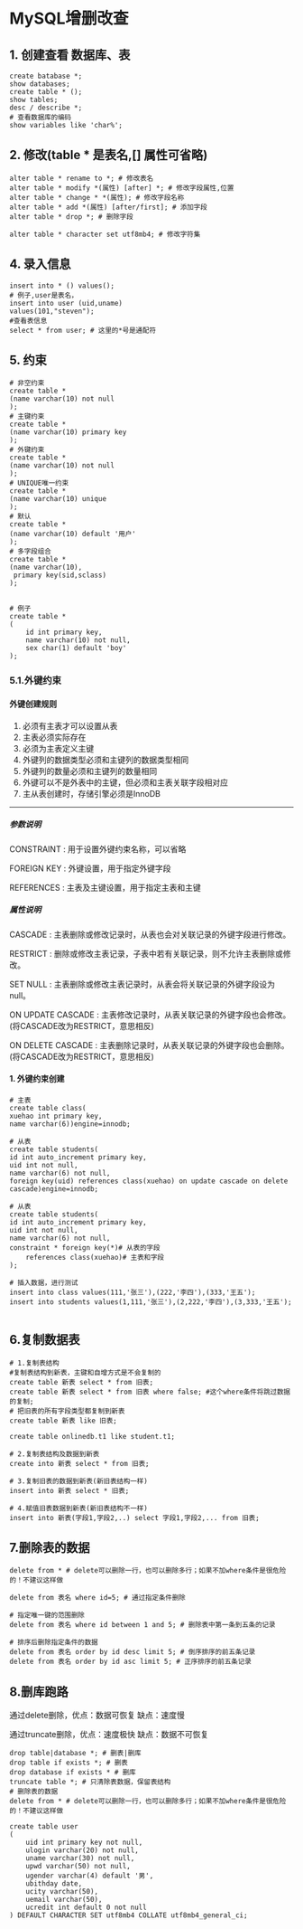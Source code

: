# MySQL增删改查

## 1. 创建查看 数据库、表

```mysql
create batabase *;
show databases;
create table * ();
show tables;
desc / describe *;
# 查看数据库的编码
show variables like 'char%';

```

## 2. 修改(table * 是表名,[] 属性可省略)

```mysql
alter table * rename to *; # 修改表名
alter table * modify *(属性) [after] *; # 修改字段属性,位置
alter table * change * *(属性); # 修改字段名称
alter table * add *(属性) [after/first]; # 添加字段
alter table * drop *; # 删除字段

alter table * character set utf8mb4; # 修改字符集
```

## 4. 录入信息

```mysql
insert into * () values();
# 例子,user是表名，
insert into user (uid,uname) 
values(101,"steven");
#查看表信息
select * from user; # 这里的*号是通配符
```

## 5. 约束

```mysql
# 非空约束
create table *
(name varchar(10) not null
);
# 主键约束
create table *
(name varchar(10) primary key
);
# 外键约束
create table *
(name varchar(10) not null
);
# UNIQUE唯一约束
create table *
(name varchar(10) unique
);
# 默认
create table *
(name varchar(10) default '用户'
);
# 多字段组合
create table *
(name varchar(10),
 primary key(sid,sclass)
);


# 例子
create table *
(
    id int primary key,
    name varchar(10) not null,
    sex char(1) default 'boy'
);
```

### 5.1.外键约束

#### 外键创建规则

1. 必须有主表才可以设置从表
2. 主表必须实际存在
3. 必须为主表定义主键
4. 外键列的数据类型必须和主键列的数据类型相同
5. 外键列的数量必须和主键列的数量相同
6. 外键可以不是外表中的主键，但必须和主表关联字段相对应
7. 主从表创建时，存储引擎必须是InnoDB

------

##### 参数说明

CONSTRAINT : 用于设置外键约束名称，可以省略

FOREIGN KEY : 外键设置，用于指定外键字段

REFERENCES : 主表及主键设置，用于指定主表和主键

##### 属性说明

CASCADE : 主表删除或修改记录时，从表也会对关联记录的外键字段进行修改。

RESTRICT : 删除或修改主表记录，子表中若有关联记录，则不允许主表删除或修改。

SET NULL : 主表删除或修改主表记录时，从表会将关联记录的外键字段设为null。

ON UPDATE CASCADE : 主表修改记录时，从表关联记录的外键字段也会修改。(将CASCADE改为RESTRICT，意思相反)

ON DELETE CASCADE : 主表删除记录时，从表关联记录的外键字段也会删除。(将CASCADE改为RESTRICT，意思相反)

#### 1. 外键约束创建

```mysql
# 主表
create table class(
xuehao int primary key,
name varchar(6))engine=innodb;
```

```mysql
# 从表
create table students(
id int auto_increment primary key,
uid int not null,
name varchar(6) not null,
foreign key(uid) references class(xuehao) on update cascade on delete cascade)engine=innodb;
```

```mysql
# 从表
create table students(
id int auto_increment primary key,
uid int not null,
name varchar(6) not null,
constraint * foreign key(*)# 从表的字段
    references class(xuehao)# 主表和字段
);
```

```mysql
# 插入数据，进行测试
insert into class values(111,'张三'),(222,'李四'),(333,'王五');
insert into students values(1,111,'张三'),(2,222,'李四'),(3,333,'王五');
```

```mysql

```

## 6.复制数据表

```mysql
# 1.复制表结构
#复制表结构到新表，主键和自增方式是不会复制的
create table 新表 select * from 旧表;
create table 新表 select * from 旧表 where false; #这个where条件将跳过数据的复制;
# 把旧表的所有字段类型都复制到新表
create table 新表 like 旧表;

create table onlinedb.t1 like student.t1;

# 2.复制表结构及数据到新表
create into 新表 select * from 旧表;

# 3.复制旧表的数据到新表(新旧表结构一样)
insert into 新表 select * 旧表;

# 4.赋值旧表数据到新表(新旧表结构不一样)
insert into 新表(字段1,字段2,..) select 字段1,字段2,... from 旧表;

```

## 7.删除表的数据

```mysql
delete from * # delete可以删除一行，也可以删除多行；如果不加where条件是很危险的！不建议这样做

delete from 表名 where id=5; # 通过指定条件删除

# 指定唯一键的范围删除
delete from 表名 where id between 1 and 5; # 删除表中第一条到五条的记录

# 排序后删除指定条件的数据
delete from 表名 order by id desc limit 5; # 倒序排序的前五条记录
delete from 表名 order by id asc limit 5; # 正序排序的前五条记录

```

## 8.删库跑路

通过delete删除，优点：数据可恢复 缺点：速度慢

通过truncate删除，优点：速度极快 缺点：数据不可恢复

```mysql
drop table|database *; # 删表|删库
drop table if exists *; # 删表
drop database if exists * # 删库
truncate table *; # 只清除表数据，保留表结构
# 删除表的数据
delete from * # delete可以删除一行，也可以删除多行；如果不加where条件是很危险的！不建议这样做

```

```mysql
create table user
(
    uid int primary key not null,
    ulogin varchar(20) not null,
    uname varchar(30) not null,
    upwd varchar(50) not null,
    ugender varchar(4) default '男',
    ubithday date,
    ucity varchar(50),
    uemail varchar(50),
    ucredit int default 0 not null
) DEFAULT CHARACTER SET utf8mb4 COLLATE utf8mb4_general_ci;
```
